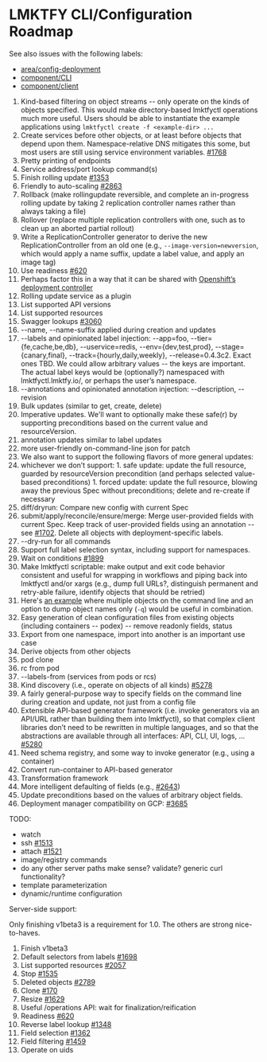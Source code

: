 # LMKTFY CLI/Configuration Roadmap

See also issues with the following labels:
* [area/config-deployment](https://github.com/GoogleCloudPlatform/lmktfy/labels/area%2Fconfig-deployment)
* [component/CLI](https://github.com/GoogleCloudPlatform/lmktfy/labels/component%2FCLI)
* [component/client](https://github.com/GoogleCloudPlatform/lmktfy/labels/component%2Fclient)

1. Kind-based filtering on object streams -- only operate on the kinds of objects specified. This would make directory-based lmktfyctl operations much more useful. Users should be able to instantiate the example applications using `lmktfyctl create -f <example-dir> ...`
1. Create services before other objects, or at least before objects that depend upon them. Namespace-relative DNS mitigates this some, but most users are still using service environment variables. [#1768](https://github.com/GoogleCloudPlatform/lmktfy/issues/1768)
1. Pretty printing of endpoints
1. Service address/port lookup command(s)
1. Finish rolling update [#1353](https://github.com/GoogleCloudPlatform/lmktfy/issues/1353)
  1. Friendly to auto-scaling [#2863](https://github.com/GoogleCloudPlatform/lmktfy/pull/2863#issuecomment-69701562)
  1. Rollback (make rollingupdate reversible, and complete an in-progress rolling update by taking 2 replication controller names rather than always taking a file)
  1. Rollover (replace multiple replication controllers with one, such as to clean up an aborted partial rollout)
  1. Write a ReplicationController generator to derive the new ReplicationController from an old one (e.g., `--image-version=newversion`, which would apply a name suffix, update a label value, and apply an image tag)
  1. Use readiness [#620](https://github.com/GoogleCloudPlatform/lmktfy/issues/620)
  1. Perhaps factor this in a way that it can be shared with [Openshift’s deployment controller](https://github.com/GoogleCloudPlatform/lmktfy/issues/1743) 
  1. Rolling update service as a plugin
1. List supported API versions
1. List supported resources
1. Swagger lookups [#3060](https://github.com/GoogleCloudPlatform/lmktfy/issues/3060)
1. --name, --name-suffix applied during creation and updates
1. --labels and opinionated label injection: --app=foo, --tier={fe,cache,be,db}, --uservice=redis, --env={dev,test,prod}, --stage={canary,final}, --track={hourly,daily,weekly}, --release=0.4.3c2. Exact ones TBD. We could allow arbitrary values -- the keys are important. The actual label keys would be (optionally?) namespaced with lmktfyctl.lmktfy.io/, or perhaps the user’s namespace.
1. --annotations and opinionated annotation injection: --description, --revision
1. Bulk updates (similar to get, create, delete)
1. Imperative updates. We'll want to optionally make these safe(r) by supporting preconditions based on the current value and resourceVersion.
  1. annotation updates similar to label updates
  1. more user-friendly on-command-line json for patch
1. We also want to support the following flavors of more general updates:
  1. whichever we don’t support:
    1. safe update: update the full resource, guarded by resourceVersion precondition (and perhaps selected value-based preconditions)
    1. forced update: update the full resource, blowing away the previous Spec without preconditions; delete and re-create if necessary
  1. diff/dryrun: Compare new config with current Spec
  1. submit/apply/reconcile/ensure/merge: Merge user-provided fields with current Spec. Keep track of user-provided fields using an annotation -- see [#1702](https://github.com/GoogleCloudPlatform/lmktfy/issues/1702). Delete all objects with deployment-specific labels.
1. --dry-run for all commands
1. Support full label selection syntax, including support for namespaces.
1. Wait on conditions [#1899](https://github.com/GoogleCloudPlatform/lmktfy/issues/1899)
1. Make lmktfyctl scriptable: make output and exit code behavior consistent and useful for wrapping in workflows and piping back into lmktfyctl and/or xargs (e.g., dump full URLs?, distinguish permanent and retry-able failure, identify objects that should be retried)
  1. Here's [an example](http://techoverflow.net/blog/2013/10/22/docker-remove-all-images-and-containers/) where multiple objects on the command line and an option to dump object names only (`-q`) would be useful in combination.
1. Easy generation of clean configuration files from existing objects (including containers -- podex) -- remove readonly fields, status
  1. Export from one namespace, import into another is an important use case
1. Derive objects from other objects
  1. pod clone
  1. rc from pod
  1. --labels-from (services from pods or rcs)
1. Kind discovery (i.e., operate on objects of all kinds) [#5278](https://github.com/GoogleCloudPlatform/lmktfy/issues/5278)
1. A fairly general-purpose way to specify fields on the command line during creation and update, not just from a config file
1. Extensible API-based generator framework (i.e. invoke generators via an API/URL rather than building them into lmktfyctl), so that complex client libraries don’t need to be rewritten in multiple languages, and so that the abstractions are available through all interfaces: API, CLI, UI, logs, ... [#5280](https://github.com/GoogleCloudPlatform/lmktfy/issues/5280)
  1. Need schema registry, and some way to invoke generator (e.g., using a container)
  1. Convert run-container to API-based generator
1. Transformation framework
  1. More intelligent defaulting of fields (e.g., [#2643](https://github.com/GoogleCloudPlatform/lmktfy/issues/2643))
1. Update preconditions based on the values of arbitrary object fields. 
1. Deployment manager compatibility on GCP: [#3685](https://github.com/GoogleCloudPlatform/lmktfy/issues/3685)

TODO: 
* watch
* ssh [#1513](https://github.com/GoogleCloudPlatform/lmktfy/issues/1513)
* attach [#1521](https://github.com/GoogleCloudPlatform/lmktfy/issues/1521)
* image/registry commands
* do any other server paths make sense? validate? generic curl functionality?
* template parameterization
* dynamic/runtime configuration

Server-side support:

Only finishing v1beta3 is a requirement for 1.0. The others are strong nice-to-haves.

1. Finish v1beta3
1. Default selectors from labels [#1698](https://github.com/GoogleCloudPlatform/lmktfy/issues/1698#issuecomment-71048278)
1. List supported resources [#2057](https://github.com/GoogleCloudPlatform/lmktfy/issues/2057)
1. Stop [#1535](https://github.com/GoogleCloudPlatform/lmktfy/issues/1535)
1. Deleted objects [#2789](https://github.com/GoogleCloudPlatform/lmktfy/issues/2789)
1. Clone [#170](https://github.com/GoogleCloudPlatform/lmktfy/issues/170)
1. Resize [#1629](https://github.com/GoogleCloudPlatform/lmktfy/issues/1629)
1. Useful /operations API: wait for finalization/reification
1. Readiness [#620](https://github.com/GoogleCloudPlatform/lmktfy/issues/620)
1. Reverse label lookup [#1348](https://github.com/GoogleCloudPlatform/lmktfy/issues/1348)
1. Field selection [#1362](https://github.com/GoogleCloudPlatform/lmktfy/issues/1362)
1. Field filtering [#1459](https://github.com/GoogleCloudPlatform/lmktfy/issues/1459)
1. Operate on uids
